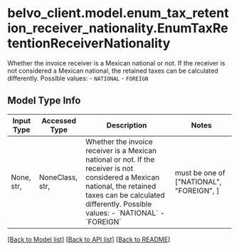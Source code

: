 # belvo_client.model.enum_tax_retention_receiver_nationality.EnumTaxRetentionReceiverNationality

Whether the invoice receiver is a Mexican national or not. If the receiver is not considered a Mexican national, the retained taxes can be calculated differently. Possible values:   - `NATIONAL`   - `FOREIGN` 

## Model Type Info
Input Type | Accessed Type | Description | Notes
------------ | ------------- | ------------- | -------------
None, str,  | NoneClass, str,  | Whether the invoice receiver is a Mexican national or not. If the receiver is not considered a Mexican national, the retained taxes can be calculated differently. Possible values:   - &#x60;NATIONAL&#x60;   - &#x60;FOREIGN&#x60;  | must be one of ["NATIONAL", "FOREIGN", ] 

[[Back to Model list]](../../README.md#documentation-for-models) [[Back to API list]](../../README.md#documentation-for-api-endpoints) [[Back to README]](../../README.md)

